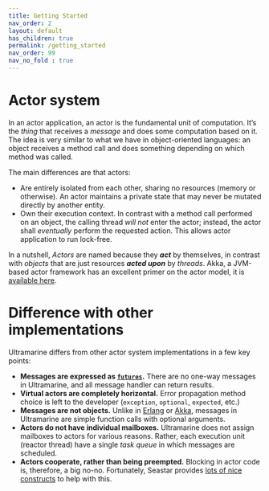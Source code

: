 ```yaml
---
title: Getting Started
nav_order: 2
layout: default
has_children: true
permalink: /getting_started
nav_order: 99
nav_no_fold : true
---
```


# Actor system

In an actor application, an actor is the fundamental unit of computation. It’s the *thing* that receives a *message* and does some computation based on it. The idea is very similar to what we have in object-oriented languages: an object receives a method call and does something depending on which method was called.

The main differences are that actors:
 - Are entirely isolated from each other, sharing no resources (memory or otherwise). An actor maintains a private state that may never be mutated directly by another entity.
 - Own their execution context. In contrast with a method call performed on an object, the calling thread *will not* enter the actor; instead, the actor shall *eventually* perform the requested action. This allows actor application to run lock-free.

In a nutshell, *Actors* are named because they ***act*** by themselves, in contrast with *objects* that are just resources ***acted upon*** by *threads*. Akka, a JVM-based actor framework has an excellent primer on the actor model, it is [available here](https://doc.akka.io/docs/akka/current/guide/actors-motivation.html).

# Difference with other implementations

Ultramarine differs from other actor system implementations in a few key points:
 - **Messages are expressed as [`futures`](http://docs.seastar.io/master/group__future-module.html).** There are no one-way messages in Ultramarine, and all message handler can return results.
 - **Virtual actors are completely horizontal.** Error propagation method choice is left to the developer (`exception`, `optional`, `expected`, etc.)
 - **Messages are not objects.** Unlike in [Erlang](https://www.erlang.org/course/concurrent-programming#messages) or [Akka](https://doc.akka.io/docs/akka/new-docs-quickstart-snapshot/define-actors.html), messages in Ultramarine are simple function calls with optional arguments.
 - **Actors do not have individual mailboxes.** Ultramarine does not assign mailboxes to actors for various reasons. Rather, each execution unit (reactor thread) have a single *task queue* in which messages are scheduled.
 - **Actors cooperate, rather than being preempted.** Blocking in actor code is, therefore, a big no-no. Fortunately, Seastar provides [lots of nice constructs](http://docs.seastar.io/master/group__future-util.html) to help with this.
